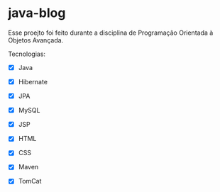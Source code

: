 # java-blog
Esse proejto foi feito durante a disciplina de Programação Orientada à Objetos Avançada.

Tecnologias:

- [x] Java
- [x] Hibernate
- [x] JPA
- [x] MySQL
- [x] JSP
- [x] HTML
- [x] CSS
- [x] Maven
- [x] TomCat

